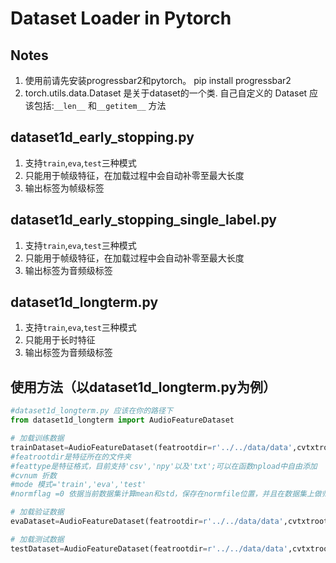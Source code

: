 # Dataset Loader in Pytorch

## Notes

1. 使用前请先安装progressbar2和pytorch。 pip install progressbar2
2. torch.utils.data.Dataset 是关于dataset的一个类. 自己自定义的 Dataset 应该包括:`__len__` 和`__getitem__` 方法

## dataset1d_early_stopping.py

1. 支持`train`,`eva`,`test`三种模式
2. 只能用于帧级特征，在加载过程中会自动补零至最大长度
3. 输出标签为帧级标签

## dataset1d_early_stopping_single_label.py

1. 支持`train`,`eva`,`test`三种模式
2. 只能用于帧级特征，在加载过程中会自动补零至最大长度
3. 输出标签为音频级标签

## dataset1d_longterm.py

1. 支持`train`,`eva`,`test`三种模式
2. 只能用于长时特征
3. 输出标签为音频级标签

## 使用方法（以dataset1d_longterm.py为例）

```python
#dataset1d_longterm.py 应该在你的路径下
from dataset1d_longterm import AudioFeatureDataset

# 加载训练数据
trainDataset=AudioFeatureDataset(featrootdir=r'../../data/data',cvtxtrootdir=r'../../CV/folds',feattype='csv',cvnum=1,mode='train',normflag=1,normfile='ms1.npy')
#featrootdir是特征所在的文件夹
#feattype是特征格式，目前支持'csv','npy'以及'txt';可以在函数npload中自由添加
#cvnum 折数
#mode 模式='train','eva','test'
#normflag =0 依据当前数据集计算mean和std，保存在normfile位置，并且在数据集上做归一化处理；=1 读取保存在normfile位置的归一化文件，并在数据集上做归一化处理；=-1 不做任何归一化，此时normfile参数无效

# 加载验证数据
evaDataset=AudioFeatureDataset(featrootdir=r'../../data/data',cvtxtrootdir=r'../../CV/folds',feattype='csv',cvnum=1,mode='eva',normflag=0,normfile='ms1.npy')

# 加载测试数据
testDataset=AudioFeatureDataset(featrootdir=r'../../data/data',cvtxtrootdir=r'../../CV/folds',feattype='csv',cvnum=1,mode='test',normflag=0,normfile='ms1.npy')
````